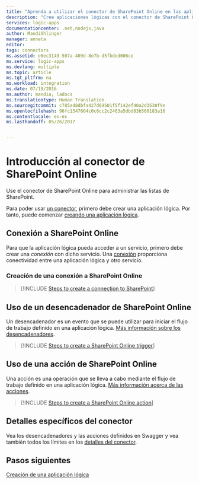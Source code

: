 ```yaml
---
title: "Aprenda a utilizar el conector de SharePoint Online en las aplicaciones lógicas | Microsoft Docs"
description: "Cree aplicaciones lógicas con el conector de SharePoint Online para administrar listas en SharePoint."
services: logic-apps
documentationcenter: .net,nodejs,java
author: MandiOhlinger
manager: anneta
editor: 
tags: connectors
ms.assetid: e0ec3149-507a-409d-8e7b-d5fbded006ce
ms.service: logic-apps
ms.devlang: multiple
ms.topic: article
ms.tgt_pltfrm: na
ms.workload: integration
ms.date: 07/19/2016
ms.author: mandia; ladocs
ms.translationtype: Human Translation
ms.sourcegitcommit: c785ad8dbfa427d69501f5f142ef40a2d3530f9e
ms.openlocfilehash: 96fc1347604c0c6cc2c2463a5dbd83b560183a16
ms.contentlocale: es-es
ms.lasthandoff: 05/26/2017


---
```

# <a name="get-started-with-the-sharepoint-online-connector"></a>Introducción al conector de SharePoint Online
Use el conector de SharePoint Online para administrar las listas de SharePoint.  

Para poder usar [un conector](apis-list.md), primero debe crear una aplicación lógica. Por tanto, puede comenzar [creando una aplicación lógica](../logic-apps/logic-apps-create-a-logic-app.md).

## <a name="connect-to-sharepoint-online"></a>Conexión a SharePoint Online
Para que la aplicación lógica pueda acceder a un servicio, primero debe crear una *conexión* con dicho servicio. Una [conexión](connectors-overview.md) proporciona conectividad entre una aplicación lógica y otro servicio.  

### <a name="create-a-connection-to-sharepoint-online"></a>Creación de una conexión a SharePoint Online
> [!INCLUDE [Steps to create a connection to SharePoint](../../includes/connectors-create-api-sharepointonline.md)]


## <a name="use-a-sharepoint-online-trigger"></a>Uso de un desencadenador de SharePoint Online
Un desencadenador es un evento que se puede utilizar para iniciar el flujo de trabajo definido en una aplicación lógica. [Más información sobre los desencadenadores](../logic-apps/logic-apps-what-are-logic-apps.md#logic-app-concepts).  

> [!INCLUDE [Steps to create a SharePoint Online trigger](../../includes/connectors-create-api-sharepointonline-trigger.md)]


## <a name="use-a-sharepoint-online-action"></a>Uso de una acción de SharePoint Online
Una acción es una operación que se lleva a cabo mediante el flujo de trabajo definido en una aplicación lógica. [Más información acerca de las acciones](../logic-apps/logic-apps-what-are-logic-apps.md#logic-app-concepts).  

> [!INCLUDE [Steps to create a SharePoint Online action](../../includes/connectors-create-api-sharepointonline-action.md)]


## <a name="connector-specific-details"></a>Detalles específicos del conector

Vea los desencadenadores y las acciones definidos en Swagger y vea también todos los límites en los [detalles del conector](/connectors/sharepoint/).

## <a name="next-steps"></a>Pasos siguientes
[Creación de una aplicación lógica](../logic-apps/logic-apps-create-a-logic-app.md)


